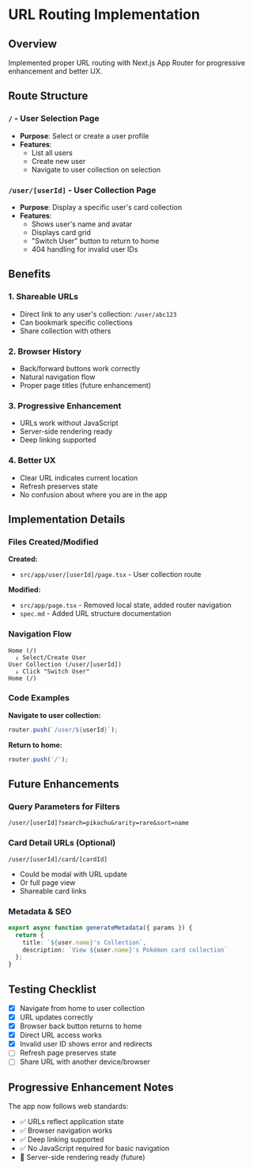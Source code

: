 # URL Routing Implementation

## Overview

Implemented proper URL routing with Next.js App Router for progressive enhancement and better UX.

## Route Structure

### `/` - User Selection Page

- **Purpose**: Select or create a user profile
- **Features**:
  - List all users
  - Create new user
  - Navigate to user collection on selection

### `/user/[userId]` - User Collection Page

- **Purpose**: Display a specific user's card collection
- **Features**:
  - Shows user's name and avatar
  - Displays card grid
  - "Switch User" button to return to home
  - 404 handling for invalid user IDs

## Benefits

### 1. **Shareable URLs**

- Direct link to any user's collection: `/user/abc123`
- Can bookmark specific collections
- Share collection with others

### 2. **Browser History**

- Back/forward buttons work correctly
- Natural navigation flow
- Proper page titles (future enhancement)

### 3. **Progressive Enhancement**

- URLs work without JavaScript
- Server-side rendering ready
- Deep linking supported

### 4. **Better UX**

- Clear URL indicates current location
- Refresh preserves state
- No confusion about where you are in the app

## Implementation Details

### Files Created/Modified

**Created:**

- `src/app/user/[userId]/page.tsx` - User collection route

**Modified:**

- `src/app/page.tsx` - Removed local state, added router navigation
- `spec.md` - Added URL structure documentation

### Navigation Flow

```text
Home (/)
  ↓ Select/Create User
User Collection (/user/[userId])
  ↓ Click "Switch User"
Home (/)
```

### Code Examples

**Navigate to user collection:**

```typescript
router.push(`/user/${userId}`);
```

**Return to home:**

```typescript
router.push('/');
```

## Future Enhancements

### Query Parameters for Filters

```text
/user/[userId]?search=pikachu&rarity=rare&sort=name
```

### Card Detail URLs (Optional)

```text
/user/[userId]/card/[cardId]
```

- Could be modal with URL update
- Or full page view
- Shareable card links

### Metadata & SEO

```typescript
export async function generateMetadata({ params }) {
  return {
    title: `${user.name}'s Collection`,
    description: `View ${user.name}'s Pokémon card collection`
  };
}
```

## Testing Checklist

- [x] Navigate from home to user collection
- [x] URL updates correctly
- [x] Browser back button returns to home
- [x] Direct URL access works
- [x] Invalid user ID shows error and redirects
- [ ] Refresh page preserves state
- [ ] Share URL with another device/browser

## Progressive Enhancement Notes

The app now follows web standards:

- ✅ URLs reflect application state
- ✅ Browser navigation works
- ✅ Deep linking supported
- ✅ No JavaScript required for basic navigation
- 🔄 Server-side rendering ready (future)
